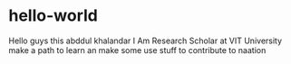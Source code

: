 # hello-world
Hello guys this abddul khalandar 
I Am Research Scholar at VIT University 
make a path to learn an make some use stuff to contribute to naation
